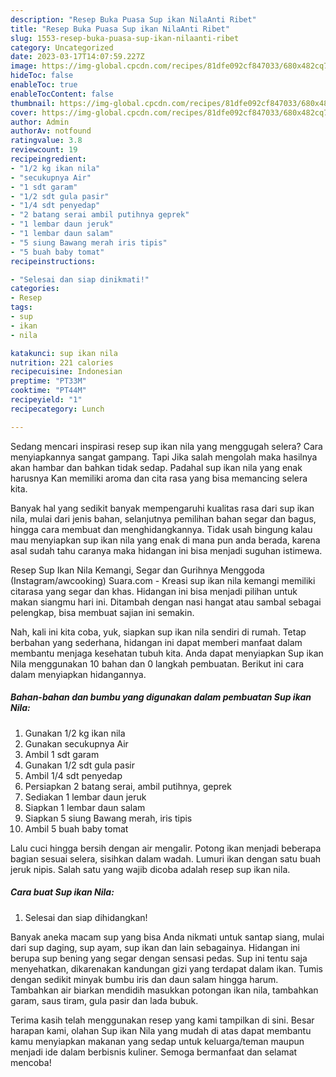 ```yaml
---
description: "Resep Buka Puasa Sup ikan NilaAnti Ribet"
title: "Resep Buka Puasa Sup ikan NilaAnti Ribet"
slug: 1553-resep-buka-puasa-sup-ikan-nilaanti-ribet
category: Uncategorized
date: 2023-03-17T14:07:59.227Z
image: https://img-global.cpcdn.com/recipes/81dfe092cf847033/680x482cq70/sup-ikan-nila-foto-resep-utama.jpg
hideToc: false
enableToc: true
enableTocContent: false
thumbnail: https://img-global.cpcdn.com/recipes/81dfe092cf847033/680x482cq70/sup-ikan-nila-foto-resep-utama.jpg
cover: https://img-global.cpcdn.com/recipes/81dfe092cf847033/680x482cq70/sup-ikan-nila-foto-resep-utama.jpg
author: Admin
authorAv: notfound
ratingvalue: 3.8
reviewcount: 19
recipeingredient:
- "1/2 kg ikan nila"
- "secukupnya Air"
- "1 sdt garam"
- "1/2 sdt gula pasir"
- "1/4 sdt penyedap"
- "2 batang serai ambil putihnya geprek"
- "1 lembar daun jeruk"
- "1 lembar daun salam"
- "5 siung Bawang merah iris tipis"
- "5 buah baby tomat"
recipeinstructions:

- "Selesai dan siap dinikmati!"
categories:
- Resep
tags:
- sup
- ikan
- nila

katakunci: sup ikan nila 
nutrition: 221 calories
recipecuisine: Indonesian
preptime: "PT33M"
cooktime: "PT44M"
recipeyield: "1"
recipecategory: Lunch

---
```



Sedang mencari inspirasi resep sup ikan nila yang menggugah selera? Cara menyiapkannya sangat gampang. Tapi Jika salah mengolah maka hasilnya akan hambar dan bahkan tidak sedap. Padahal sup ikan nila yang enak harusnya Kan memiliki aroma dan cita rasa yang bisa memancing selera kita.


Banyak hal yang sedikit banyak mempengaruhi kualitas rasa dari sup ikan nila, mulai dari jenis bahan, selanjutnya pemilihan bahan segar dan bagus, hingga cara membuat dan menghidangkannya. Tidak usah bingung kalau mau menyiapkan sup ikan nila yang enak di mana pun anda berada, karena asal sudah tahu caranya maka hidangan ini bisa menjadi suguhan istimewa.

Resep Sup Ikan Nila Kemangi, Segar dan Gurihnya Menggoda (Instagram/awcooking) Suara.com - Kreasi sup ikan nila kemangi memiliki citarasa yang segar dan khas. Hidangan ini bisa menjadi pilihan untuk makan siangmu hari ini. Ditambah dengan nasi hangat atau sambal sebagai pelengkap, bisa membuat sajian ini semakin.


Nah, kali ini kita coba, yuk, siapkan sup ikan nila sendiri di rumah. Tetap berbahan yang sederhana, hidangan ini dapat memberi manfaat dalam membantu menjaga kesehatan tubuh kita. Anda dapat menyiapkan Sup ikan Nila menggunakan 10 bahan dan 0 langkah pembuatan. Berikut ini cara dalam menyiapkan hidangannya.

<!--inarticleads1-->

##### Bahan-bahan dan bumbu yang digunakan dalam pembuatan Sup ikan Nila:

1. Gunakan 1/2 kg ikan nila
1. Gunakan secukupnya Air
1. Ambil 1 sdt garam
1. Gunakan 1/2 sdt gula pasir
1. Ambil 1/4 sdt penyedap
1. Persiapkan 2 batang serai, ambil putihnya, geprek
1. Sediakan 1 lembar daun jeruk
1. Siapkan 1 lembar daun salam
1. Siapkan 5 siung Bawang merah, iris tipis
1. Ambil 5 buah baby tomat


Lalu cuci hingga bersih dengan air mengalir. Potong ikan menjadi beberapa bagian sesuai selera, sisihkan dalam wadah. Lumuri ikan dengan satu buah jeruk nipis. Salah satu yang wajib dicoba adalah resep sup ikan nila. 

<!--inarticleads2-->

##### Cara buat Sup ikan Nila:


1. Selesai dan siap dihidangkan!

Banyak aneka macam sup yang bisa Anda nikmati untuk santap siang, mulai dari sup daging, sup ayam, sup ikan dan lain sebagainya. Hidangan ini berupa sup bening yang segar dengan sensasi pedas. Sup ini tentu saja menyehatkan, dikarenakan kandungan gizi yang terdapat dalam ikan. Tumis dengan sedikit minyak bumbu iris dan daun salam hingga harum. Tambahkan air biarkan mendidih masukkan potongan ikan nila, tambahkan garam, saus tiram, gula pasir dan lada bubuk. 

Terima kasih telah menggunakan resep yang kami tampilkan di sini. Besar harapan kami, olahan Sup ikan Nila yang mudah di atas dapat membantu kamu menyiapkan makanan yang sedap untuk keluarga/teman maupun menjadi ide dalam berbisnis kuliner. Semoga bermanfaat dan selamat mencoba!
